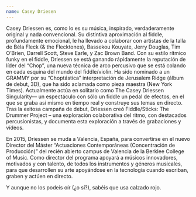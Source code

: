 ```yaml
---
name: Casey Driesen
---
```


Casey Driessen es, como lo es su música, inspirado, verdaderamente original y nada convencional. Su distintiva aproximación al fiddle, profundamente emocional, le ha llevado a colaborar con artistas de la talla de Béla Fleck (& the Flecktones), Bassekou Kouyate, Jerry Douglas, Tim O’Brien, Darrell Scott, Steve Earle, y Zac Brown Band. Con su estilo rítmico funky en el fiddle, Driessen se está ganando rápidamente la reputación de líder del “Chop”, una nueva técnica de arco percusivo que se está colando en cada esquina del mundo del fiddle/violin. Ha sido nominado a un GRAMMY por su “Choptástica” interpretación de Jerusalem Ridge (álbum de debut, 3D), que ha sido aclamada como pieza maestra (New York Times). Actualmente actúa en solitario como The Casey Driessen Singularity— un espectáculo con sólo un fiddle un pedal de efectos, en el que se graba así mismo en tiempo real y construye sus temas en directo. Tras la exitosa campaña de debut, Driessen creó Fiddle/Sticks: The Drummer Project – una exploración colaborativa del ritmo, con destacados percusionistas, y documenta esta exploración a través de grabaciones y vídeos.

En 2015, Driessen se muda a Valencia, España, para convertirse en el nuevo Director del Máster “Actuaciones Contemporáneas (Concentración de Producción)” del recién abierto campus de Valencia de la Berklee College of Music. Como director del programa apoyará a músicos innovadores, motivados y con talento, de todos los instrumentos y géneros musicales, para que desarrollen su arte apoyándose en la tecnología cuando escriban, graben y actúen en directo.

Y aunque no los podeis oír (¿o sí?), sabéis que usa calzado rojo.
